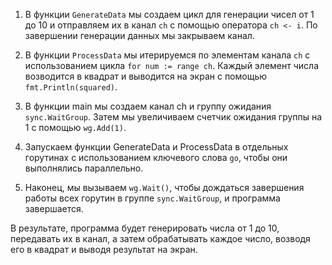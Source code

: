 1. В функции `GenerateData` мы создаем цикл для генерации чисел от 1 до 10 и отправляем их в канал `ch` с помощью оператора `ch <- i`. По завершении генерации данных мы закрываем канал.

2. В функции `ProcessData` мы итерируемся по элементам канала `ch` с использованием цикла `for num := range ch`. Каждый элемент числа возводится в квадрат и выводится на экран с помощью `fmt.Println(squared)`.

3. В функции main мы создаем канал ch и группу ожидания `sync.WaitGroup`. Затем мы увеличиваем счетчик ожидания группы на 1 с помощью `wg.Add(1)`.

4. Запускаем функции GenerateData и ProcessData в отдельных горутинах с использованием ключевого слова `go`, чтобы они выполнялись параллельно.

5. Наконец, мы вызываем `wg.Wait()`, чтобы дождаться завершения работы всех горутин в группе `sync.WaitGroup`, и программа завершается.

В результате, программа будет генерировать числа от 1 до 10, передавать их в канал, а затем обрабатывать каждое число, возводя его в квадрат и выводя результат на экран.